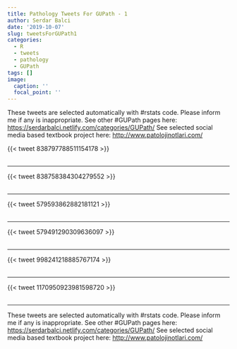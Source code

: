 ```yaml
---
title: Pathology Tweets For GUPath - 1
author: Serdar Balci
date: '2019-10-07'
slug: tweetsForGUPath1
categories:
  - R
  - tweets
  - pathology
  - GUPath
tags: []
image:
  caption: ''
  focal_point: ''
---
```



These tweets are selected automatically with #rstats code. Please inform me if any is inappropriate.
See other #GUPath pages here: https://serdarbalci.netlify.com/categories/GUPath/ 
See selected social media based textbook project here: http://www.patolojinotlari.com/

{{< tweet 838797788511154178 >}}
<br>
<br>
<hr>
{{< tweet 838758384304279552 >}}
<br>
<br>
<hr>
{{< tweet 579593862882181121 >}}
<br>
<br>
<hr>
{{< tweet 579491290309636097 >}}
<br>
<br>
<hr>
{{< tweet 998241218885767174 >}}
<br>
<br>
<hr>
{{< tweet 1170950923981598720 >}}
<br>
<br>
<hr>


These tweets are selected automatically with #rstats code. Please inform me if any is inappropriate.
See other #GUPath pages here: https://serdarbalci.netlify.com/categories/GUPath/ 
See selected social media based textbook project here: http://www.patolojinotlari.com/
